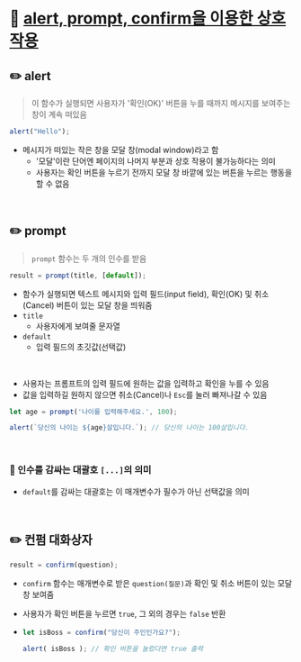 # 📄 [alert, prompt, confirm을 이용한 상호작용](https://ko.javascript.info/alert-prompt-confirm)

## ✏️ alert

> 이 함수가 실행되면 사용자가 '확인(OK)' 버튼을 누를 때까지 메시지를 보여주는 창이 계속 떠있음

```js
alert("Hello");
```

- 메시지가 떠있는 작은 창을 모달 창(modal window)라고 함
  - '모달'이란 단어엔 페이지의 나머지 부분과 상호 작용이 불가능하다는 의미
  - 사용자는 확인 버튼을 누르기 전까지 모달 창 바깥에 있는 버튼을 누르는 행동을 할 수 없음

<br>

## ✏️ prompt

> `prompt` 함수는 두 개의 인수를 받음

```js
result = prompt(title, [default]);
```

- 함수가 실행되면 텍스트 메시지와 입력 필드(input field), 확인(OK) 및 취소(Cancel) 버튼이 있는 모달 창을 띄워줌
- `title`
  - 사용자에게 보여줄 문자열
- `default`
  - 입력 필드의 초깃값(선택값)

<br>

- 사용자는 프롬프트의 입력 필드에 원하는 값을 입력하고 확인을 누를 수 있음
- 값을 입력하길 원하지 않으면 취소(Cancel)나 `Esc`를 눌러 빠져나갈 수 있음

```js
let age = prompt('나이를 입력해주세요.', 100);

alert(`당신의 나이는 ${age}살입니다.`); // 당신의 나이는 100살입니다.
```

<br>

### 🚨 인수를 감싸는 대괄호 `[...]`의 의미

- `default`를 감싸는 대괄호는 이 매개변수가 필수가 아닌 선택값을 의미

<br>

## ✏️ 컨펌 대화상자

```js
result = confirm(question);
```

- `confirm` 함수는 매개변수로 받은 `question(질문)`과 확인 및 취소 버튼이 있는 모달 창 보여줌

- 사용자가 확인 버튼을 누르면 `true`, 그 외의 경우는 `false` 반환

- ```js
  let isBoss = confirm("당신이 주인인가요?");
  
  alert( isBoss ); // 확인 버튼을 눌렀다면 true 출력
  ```

